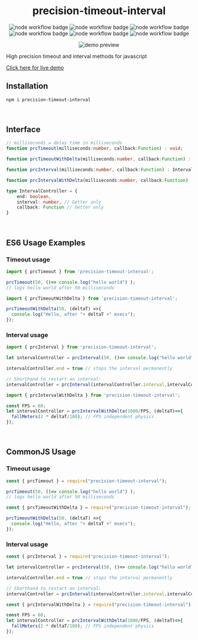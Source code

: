 <h1 align="center">precision-timeout-interval</h1>
  <p float="left" align="center">
  <img alt="node workflow badge" style="display: inline" src="https://github.com/ufukbakan/precision-timeout-interval/actions/workflows/node.js.yml/badge.svg">
  <img alt="node workflow badge" style="display: inline" src="https://raw.githubusercontent.com/ufukbakan/precision-timeout-interval/main/badges/coverage-branches.svg">
  <img alt="node workflow badge" style="display: inline" src="https://raw.githubusercontent.com/ufukbakan/precision-timeout-interval/main/badges/coverage-functions.svg">
  <img alt="node workflow badge" style="display: inline" src="https://raw.githubusercontent.com/ufukbakan/precision-timeout-interval/main/badges/coverage-jest%20coverage.svg">
  <img alt="node workflow badge" style="display: inline" src="https://raw.githubusercontent.com/ufukbakan/precision-timeout-interval/main/badges/coverage-lines.svg">
  <img alt="node workflow badge" style="display: inline" src="https://raw.githubusercontent.com/ufukbakan/precision-timeout-interval/main/badges/coverage-statements.svg">
  <br />
  </p>

  <p float="left" align="center">
    <img alt="demo preview" src="https://raw.githubusercontent.com/ufukbakan/precision-timeout-interval/main/demo/demo_preview.gif">
  </p>
High precision timeout and interval methods for javascript
<br/>

[Click here for live demo](https://ufukbakan.github.io/precision-timeout-interval/demo/)
<br />

## Installation
```bash
npm i precision-timeout-interval
```
<br />

## Interface

```ts
// milliseconds = delay time in milliseconds
function prcTimeout(milliseconds:number, callback:Function) : void;

function prcTimeoutWithDelta(milliseconds:number, callback:Function) : void;

function prcInterval(milliseconds:number, callback:Function) : IntervalController;

function prcIntervalWithDelta(milliseconds:number, callback:Function) : IntervalController;

type IntervalController = {
    end: boolean,
    interval: number, // Getter only
    callback: Function // Getter only
}
```
<br/>

## ES6 Usage Examples

### Timeout usage

```ts
import { prcTimeout } from 'precision-timeout-interval';

prcTimeout(50, ()=> console.log("hello world") );
// logs hello world after 50 milliseconds
```

```ts
import { prcTimeoutWithDelta } from 'precision-timeout-interval';

prcTimeoutWithDelta(50, (deltaT) =>{
  console.log("Hello, after "+ deltaT +" msecs");
});
```

### Interval usage
```ts
import { prcInterval } from 'precision-timeout-interval';

let intervalController = prcInterval(50, ()=> console.log("hello world") );

intervalController.end = true // stops the interval permanently

// Shorthand to restart an interval:
intervalController = prcInterval(intervalController.interval,intervalController.callback);
```
```ts
import { prcIntervalWithDelta } from 'precision-timeout-interval';

const FPS = 60;
let intervalController = prcIntervalWithDelta(1000/FPS, (deltaT)=>{
  fallMeters(2 * deltaT/100); // FPS independent physics
});
```
<br/>

## CommonJS Usage

### Timeout usage
```js
const { prcTimeout } = require("precision-timeout-interval");

prcTimeout(50, ()=> console.log("hello world") );
// logs hello world after 50 milliseconds
```

```js
const { prcTimeoutWithDelta } = require("precision-timeout-interval");

prcTimeoutWithDelta(50, (deltaT) =>{
  console.log("Hello, after "+ deltaT +" msecs");
});
```

### Interval usage
```js
const { prcInterval } = require("precision-timeout-interval");

let intervalController = prcInterval(50, ()=> console.log("hello world") );

intervalController.end = true // stops the interval permanently

// Shorthand to restart an interval:
intervalController = prcInterval(intervalController.interval,intervalController.callback);
```

```js
const { prcIntervalWithDelta } = require("precision-timeout-interval");

const FPS = 60;
let intervalController = prcIntervalWithDelta(1000/FPS, (deltaT)=>{
  fallMeters(2 * deltaT/100); // FPS independent physics
});
```
